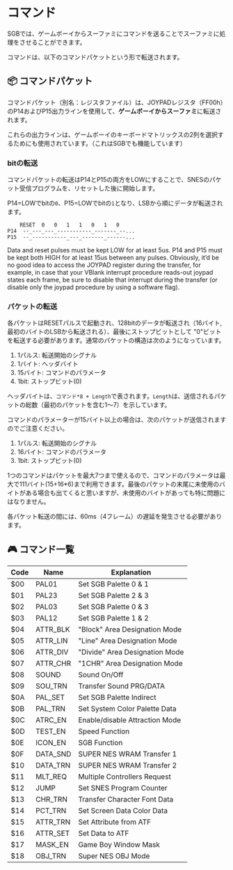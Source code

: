 # コマンド

SGBでは、ゲームボーイからスーファミにコマンドを送ることでスーファミに処理をさせることができます。

コマンドは、以下のコマンドパケットという形で転送されます。

## 📦 コマンドパケット

コマンドパケット（別名：レジスタファイル）は、JOYPADレジスタ（FF00h）のP14およびP15出力ラインを使用して、**ゲームボーイからスーファミ**に転送されます。

これらの出力ラインは、ゲームボーイのキーボードマトリックスの2列を選択するためにも使用されています。（これはSGBでも機能しています）

### bitの転送

コマンドパケットの転送はP14とP15の両方をLOWにすることで、SNESのパケット受信プログラムを、リセットした後に開始します。

P14=LOWでbitの`0`、P15=LOWでbitの`1`となり、LSBから順にデータが転送されます。

```
    RESET  0   0   1   1   0   1   0
P14  --_---_---_-----------_-------_--...
P15  --_-----------_---_-------_------...
```

Data and reset pulses must be kept LOW for at least 5us. P14 and P15 must be kept both HIGH for at least 15us between any pulses. Obviously, it’d be no good idea to access the JOYPAD register during the transfer, for example, in case that your VBlank interrupt procedure reads-out joypad states each frame, be sure to disable that interrupt during the transfer (or disable only the joypad procedure by using a software flag).

### パケットの転送

各パケットはRESETパルスで起動され、128bitのデータが転送され（16バイト, 最初のバイトのLSBから転送される）、最後にストップビットとして "0"ビットを転送する必要があります。通常のパケットの構造は次のようになっています。

1. 1パルス: 転送開始のシグナル
2. 1バイト: ヘッダバイト
3. 15バイト: コマンドのパラメータ
4. 1bit: ストップビット(0)

ヘッダバイトは、`コマンド*8 + Length`で表されます。`Length`は、送信されるパケットの総数（最初のパケットを含む1～7）を示しています。 

コマンドのパラメーターが15バイト以上の場合は、次のパケットが送信されますのでご注意ください。

1. 1パルス: 転送開始のシグナル
2. 16バイト: コマンドのパラメータ
3. 1bit: ストップビット(0)

1つのコマンドはパケットを最大7つまで使えるので、コマンドのパラメータは最大で111バイト(15+16\*6)まで利用できます。最後のパケットの末尾に未使用のバイトがある場合も出てくると思いますが、未使用のバイトがあっても特に問題にはなりません。

各パケット転送の間には、60ms（4フレーム）の遅延を発生させる必要があります。

## 🎮 コマンド一覧

Code | Name     | Explanation
-----|----------|--------------
 $00 | PAL01    | Set SGB Palette 0 &amp; 1
 $01 | PAL23    | Set SGB Palette 2 &amp; 3
 $02 | PAL03    | Set SGB Palette 0 &amp; 3
 $03 | PAL12    | Set SGB Palette 1 &amp; 2
 $04 | ATTR_BLK | "Block" Area Designation Mode
 $05 | ATTR_LIN | "Line" Area Designation Mode
 $06 | ATTR_DIV | "Divide" Area Designation Mode
 $07 | ATTR_CHR | "1CHR" Area Designation Mode
 $08 | SOUND    | Sound On/Off
 $09 | SOU_TRN  | Transfer Sound PRG/DATA
 $0A | PAL_SET  | Set SGB Palette Indirect
 $0B | PAL_TRN  | Set System Color Palette Data
 $0C | ATRC_EN  | Enable/disable Attraction Mode
 $0D | TEST_EN  | Speed Function
 $0E | ICON_EN  | SGB Function
 $0F | DATA_SND | SUPER NES WRAM Transfer 1
 $10 | DATA_TRN | SUPER NES WRAM Transfer 2
 $11 | MLT_REQ  | Multiple Controllers Request
 $12 | JUMP     | Set SNES Program Counter
 $13 | CHR_TRN  | Transfer Character Font Data
 $14 | PCT_TRN  | Set Screen Data Color Data
 $15 | ATTR_TRN | Set Attribute from ATF
 $16 | ATTR_SET | Set Data to ATF
 $17 | MASK_EN  | Game Boy Window Mask
 $18 | OBJ_TRN  | Super NES OBJ Mode

